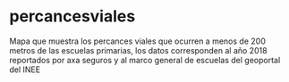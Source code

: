 # percancesviales
Mapa que muestra los percances viales que ocurren a menos de 200 metros de las escuelas primarias, los datos corresponden al año 2018 reportados por axa seguros y al marco general de escuelas del geoportal del INEE

